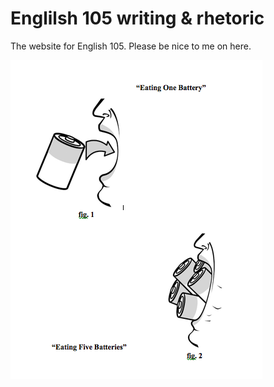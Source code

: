 # Englilsh 105 writing & rhetoric

The website for English 105. Please be nice to me on here.

![ThemePic](battery.png)